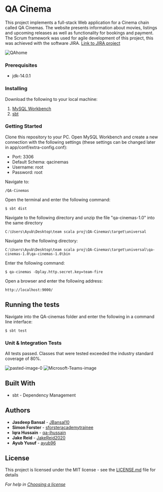 # QA Cinema

This project implements a full-stack Web application for a Cinema chain called QA Cinemas. The website presents information about movies, listings and upcoming releases as well as functionality for bookings and payment. The Scrum framework was used for agile development of this project, this was achieved with the software JIRA. [Link to JIRA project](https://ihussain.atlassian.net/secure/RapidBoard.jspa?rapidView=4&projectKey=QAC&view=planning.nodetail&issueLimit=100&atlOrigin=eyJpIjoiYTg1NjYxMjA0ZWE5NDFhY2E0MzRhODZmOTU0YThiMGIiLCJwIjoiaiJ9)

<img src="https://i.ibb.co/hmnVB2K/QAhome.png" alt="QAhome" border="0" />

### Prerequisites

* jdk-14.0.1

### Installing

Download the following to your local machine:

1. [MySQL Workbench](https://dev.mysql.com/downloads/workbench/)
2. [sbt](https://www.scala-sbt.org/download.html)

### Getting Started

Clone this repository to your PC. Open MySQL Workbench and create a new connection with the following settings (these settings can be changed later in app/conf/extra-config.conf):

* Port: 3306 
* Default Schema: qacinemas
* Username: root
* Password: root

Navigate to:
```
/QA-Cinemas
```
Open the terminal and enter the following command:
```
$ sbt dist
```
Navigate to the following directory and unzip the file "qa-cinemas-1.0" into the same directory
```
C:\Users\Ayub\Desktop\team scala proj\QA-Cinemas\target\universal
```
Navigate the the following directory:
```
C:\Users\Ayub\Desktop\team scala proj\QA-Cinemas\target\universal\qa-cinemas-1.0\qa-cinemas-1.0\bin
```
Enter the following command:
```
$ qa-cinemas -Dplay.http.secret.key=team-fire
```

Open a browser and enter the following address:
```
http://localhost:9000/
```


## Running the tests

Navigate into the QA-cinemas folder and enter the following in a command line interface:
```
$ sbt test
```
### Unit & Integration Tests

All tests passed. Classes that were tested exceeded the industry standard coverage of 80%.

<img src="https://i.ibb.co/9n0Smnz/pasted-image-0.png" alt="pasted-image-0" border="0" />

<img src="https://i.ibb.co/6sdp8jt/Microsoft-Teams-image.png" alt="Microsoft-Teams-image" border="0" />

## Built With

* sbt - Dependency Management

## Authors

* **Jasdeep Bansal** - [JBansal10](https://github.com/JBansal10)
* **Simon Forster** - [sforsteracademytrainee](https://github.com/sforsteracademytrainee)
* **Iqra Hussain** - [qa-ihussain](https://github.com/qa-ihussain)
* **Jake Reid** - [JakeReid2020](https://github.com/JakeReid2020)
* **Ayub Yusuf** - [ayub96](https://github.com/ayub96)

## License

This project is licensed under the MIT license - see the [LICENSE.md](LICENSE.md) file for details

*For help in [Choosing a license](https://choosealicense.com/)*
